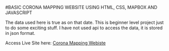 #BASIC CORONA MAPPING WEBSITE USING HTML, CSS, MAPBOX AND JAVASCRIPT

The data used here is true as on that date. This is beginner level project just to do some exciting stuff. I have not used api to access the data, it is stored in json format.

   
Access Live Site here: [Corona Mapping Webiste](https://pooja-sanap-53.github.io/Web-Development-Projects/004_CoronaMapping/)
